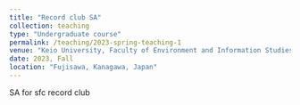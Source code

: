 ```yaml
---
title: "Record club SA"
collection: teaching
type: "Undergraduate course"
permalink: /teaching/2023-spring-teaching-1
venue: "Keio University, Faculty of Environment and Information Studies"
date: 2023, Fall
location: "Fujisawa, Kanagawa, Japan"
---
```


SA for sfc record club
